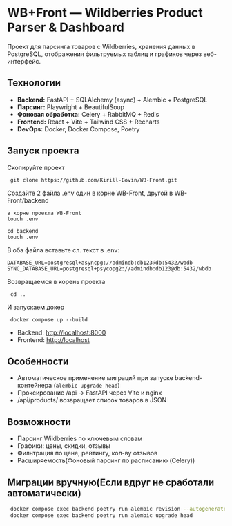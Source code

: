 # WB+Front — Wildberries Product Parser & Dashboard

Проект для парсинга товаров с Wildberries, хранения данных в PostgreSQL, отображения фильтруемых таблиц и графиков через веб-интерфейс.

## Технологии

* **Backend:** FastAPI + SQLAlchemy (async) + Alembic + PostgreSQL
* **Парсинг:** Playwright + BeautifulSoup
* **Фоновая обработка:** Celery + RabbitMQ + Redis
* **Frontend:** React + Vite + Tailwind CSS + Recharts
* **DevOps:** Docker, Docker Compose, Poetry

## Запуск проекта
Скопируйте проект
```
 git clone https://github.com/Kirill-Bovin/WB-Front.git
```

 Создайте 2 файла .env один в корне WB-Front, другой в WB-Front/backend
```
в корне проекта WB-Front
touch .env

cd backend
touch .env
```

В оба файла вставьте сл. текст в .env:
```
DATABASE_URL=postgresql+asyncpg://admindb:db123@db:5432/wbdb
SYNC_DATABASE_URL=postgresql+psycopg2://admindb:db123@db:5432/wbdb
```
Возвращаемся в корень проекта
```
 cd ..
```
И запускаем докер
```
 docker compose up --build
```




* Backend: [http://localhost:8000](http://localhost:8000)
* Frontend: [http://localhost](http://localhost)

## Особенности

*  Автоматическое применение миграций при запуске backend-контейнера (`alembic upgrade head`)
*  Проксирование /api → FastAPI через Vite и nginx
*  /api/products/ возвращает список товаров в JSON

## Возможности

*  Парсинг Wildberries по ключевым словам
*  Графики: цены, скидки, отзывы
*  Фильтрация по цене, рейтингу, кол-ву отзывов
*  Расширяемость(Фоновый парсинг по расписанию (Celery))

##  Миграции вручную(Если вдруг не сработали автоматически)

```bash
 docker compose exec backend poetry run alembic revision --autogenerate -m "create products table"
 docker compose exec backend poetry run alembic upgrade head
```


